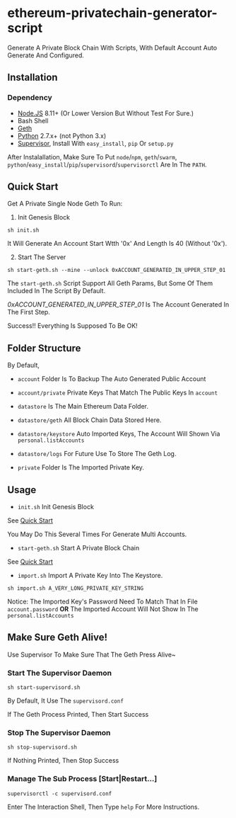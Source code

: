 ethereum-privatechain-generator-script
===

Generate A Private Block Chain With Scripts, With Default Account Auto Generate And Configured.

## Installation

### Dependency

* [Node.JS](https://nodejs.org/en/download/) 8.11+ (Or Lower Version But Without Test For Sure.)
* Bash Shell
* [Geth](https://geth.ethereum.org/downloads/)
* [Python](https://www.python.org/downloads/) 2.7.x+ (not Python 3.x)
* [Supervisor](https://pypi.org/project/supervisor/), Install With `easy_install`, `pip` Or `setup.py`

After Instalallation, Make Sure To Put `node`/`npm`, `geth`/`swarm`, 
`python`/`easy_install`/`pip`/`supervisord`/`supervisorctl` Are In The `PATH`.

## Quick Start

Get A Private Single Node Geth To Run:

1. Init Genesis Block

`sh init.sh`

It Will Generate An Account Start Wtth '0x' And Length Is 40 (Without '0x').

2. Start The Server

`sh start-geth.sh --mine --unlock 0xACCOUNT_GENERATED_IN_UPPER_STEP_01`

The `start-geth.sh` Script Support All Geth Params, But Some Of Them Included In The Script By Default.

_0xACCOUNT_GENERATED_IN_UPPER_STEP_01_ Is The Account Generated In The First Step.

Success!! Everything Is Supposed To Be OK!


## Folder Structure

By Default, 

* `account` Folder Is To Backup The Auto Generated Public Account

* `account/private` Private Keys That Match The Public Keys In `account`

* `datastore` Is The Main Ethereum Data Folder.

* `datastore/geth` All Block Chain Data Stored Here.

* `datastore/keystore` Auto Imported Keys, The Account Will Shown Via `personal.listAccounts`

* `datastore/logs` For Future Use To Store The Geth Log.

* `private` Folder Is The Imported Private Key.


## Usage

* `init.sh` Init Genesis Block

See [Quick Start](#quick-start)

You May Do This Several Times For Generate Multi Accounts.

* `start-geth.sh` Start A Private Block Chain

See [Quick Start](#quick-start)

* `import.sh` Import A Private Key Into The Keystore.

`sh import.sh A_VERY_LONG_PRIVATE_KEY_STRING`

Notice: The Imported Key's Password Need To Match That In File `account.password` 
**OR** The Imported Account Will Not Show In The `personal.listAccounts`



## Make Sure Geth Alive!

Use Supervisor To Make Sure That The Geth Press Alive~

### Start The Supervisor Daemon

```sh start-supervisord.sh```

By Default, It Use The `supervisord.conf`

If The Geth Process Printed, Then Start Success

### Stop The Supervisor Daemon

```sh stop-supervisord.sh```

If Nothing Printed, Then Stop Success

### Manage The Sub Process [Start|Restart...]

```supervisorctl -c supervisord.conf```

Enter The Interaction Shell, Then Type `help` For More Instructions.




